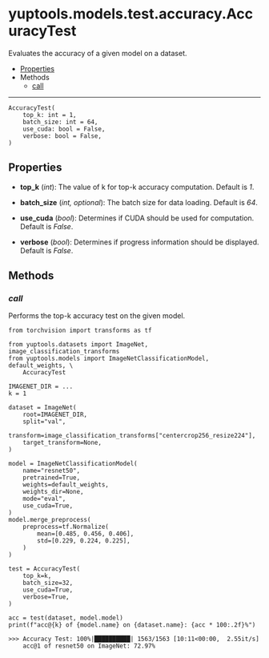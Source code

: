 # yuptools.models.test.accuracy.AccuracyTest

Evaluates the accuracy of a given model on a dataset.

- [Properties](#properties)
- Methods
  - [call](#call)


---


```
AccuracyTest(
    top_k: int = 1,
    batch_size: int = 64,
    use_cuda: bool = False,
    verbose: bool = False,
)
```

## Properties

- **top_k** (*int*):
The value of k for top-k accuracy computation.
Default is *1*.

- **batch_size** (*int, optional*):
The batch size for data loading.
Default is *64*.

- **use_cuda** (*bool*):
Determines if CUDA should be used for computation.
Default is *False*.

- **verbose** (*bool*):
Determines if progress information should be displayed.
Default is *False*.


## Methods


### *call*

Performs the top-k accuracy test on the given model.

```
from torchvision import transforms as tf

from yuptools.datasets import ImageNet, image_classification_transforms
from yuptools.models import ImageNetClassificationModel, default_weights, \
    AccuracyTest

IMAGENET_DIR = ...
k = 1

dataset = ImageNet(
    root=IMAGENET_DIR,
    split="val",
    transform=image_classification_transforms["centercrop256_resize224"],
    target_transform=None,
)

model = ImageNetClassificationModel(
    name="resnet50",
    pretrained=True,
    weights=default_weights,
    weights_dir=None,
    mode="eval",
    use_cuda=True,
)
model.merge_preprocess(
    preprocess=tf.Normalize(
        mean=[0.485, 0.456, 0.406],
        std=[0.229, 0.224, 0.225],
    )
)

test = AccuracyTest(
    top_k=k,
    batch_size=32,
    use_cuda=True,
    verbose=True,
)

acc = test(dataset, model.model)
print(f"acc@{k} of {model.name} on {dataset.name}: {acc * 100:.2f}%")

>>> Accuracy Test: 100%|██████████| 1563/1563 [10:11<00:00,  2.55it/s]
    acc@1 of resnet50 on ImageNet: 72.97%
```
